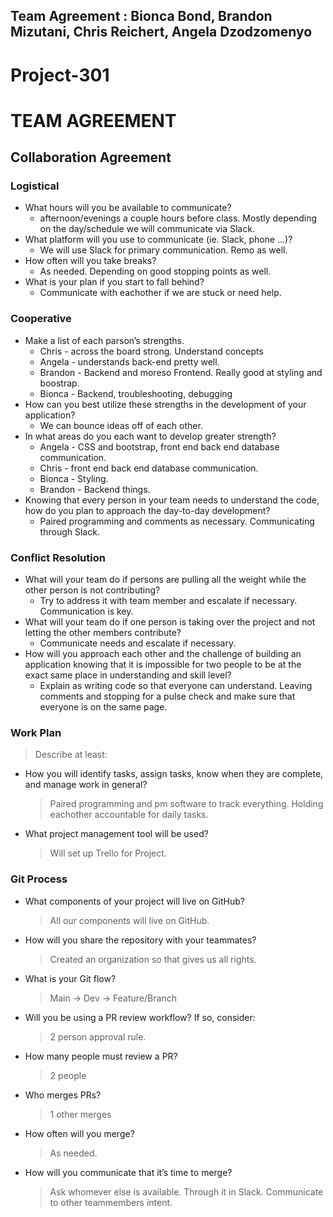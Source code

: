  ## Team Agreement : Bionca Bond, Brandon Mizutani, Chris Reichert, Angela Dzodzomenyo

# Project-301

# TEAM AGREEMENT

## Collaboration Agreement

### Logistical
* What hours will you be available to communicate?
    * afternoon/evenings a couple hours before class. Mostly depending on the day/schedule we will communicate via Slack.
* What platform will you use to communicate (ie. Slack, phone …)?
    * We will use Slack for primary communication. Remo as well. 
* How often will you take breaks?
    * As needed. Depending on good stopping points as well. 
* What is your plan if you start to fall behind?
    * Communicate with eachother if we are stuck or need help. 
### Cooperative
* Make a list of each parson’s strengths.
    * Chris - across the board strong. Understand concepts
    * Angela - understands back-end pretty well. 
    * Brandon - Backend and moreso Frontend. Really good at styling and boostrap.
    * Bionca - Backend, troubleshooting, debugging
* How can you best utilize these strengths in the development of your application?
    * We can bounce ideas off of each other. 
* In what areas do you each want to develop greater strength?
    * Angela - CSS and bootstrap, front end back end database communication.
    * Chris - front end back end database communication. 
    * Bionca - Styling.
    * Brandon - Backend things. 
* Knowing that every person in your team needs to understand the code, how do you plan to approach the day-to-day development?
    * Paired programming and comments as necessary. Communicating through Slack. 
### Conflict Resolution
* What will your team do if persons are pulling all the weight while the other person is not contributing?
    * Try to address it with team member and escalate if necessary. Communication is key.
* What will your team do if one person is taking over the project and not letting the other members contribute?
    * Communicate needs and escalate if necessary. 
* How will you approach each other and the challenge of building an application knowing that it is impossible for two people to be at the exact same place in understanding and skill level?
    * Explain as writing code so that everyone can understand. Leaving comments and stopping for a pulse check and make sure that everyone is on the same page. 

### Work Plan

> Describe at least:

* How you will identify tasks, assign tasks, know when they are complete, and manage  work in general?
    > Paired programming and pm software to track everything. Holding eachother accountable for daily tasks.
* What project management tool will be used?
    >  Will set up Trello for Project.

### Git Process

* What components of your project will live on GitHub?
  > All our components will live on GitHub.
* How will you share the repository with your teammates?
  > Created an organization so that gives us all rights. 
* What is your Git flow?
  > Main -> Dev -> Feature/Branch
* Will you be using a PR review workflow? If so, consider:
  > 2 person approval rule. 
* How many people must review a PR?
  > 2 people
* Who merges PRs?
  > 1 other merges
* How often will you merge?
  > As needed. 
* How will you communicate that it’s time to merge?
  > Ask whomever else is available. Through it in Slack. Communicate to other teammembers intent. 

 